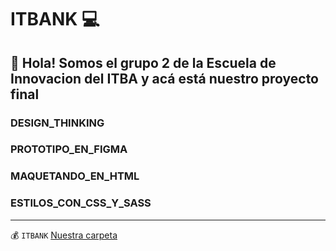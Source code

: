 # ITBANK 💻

## 👋 Hola! Somos el grupo 2 de la Escuela de Innovacion del ITBA y acá está nuestro proyecto final 

###  DESIGN_THINKING
###  PROTOTIPO_EN_FIGMA
###  MAQUETANDO_EN_HTML
###  ESTILOS_CON_CSS_Y_SASS

---

💰 `ITBANK` [Nuestra carpeta](https://grupo-2-itba.github.io/itbank/)

